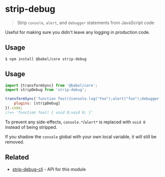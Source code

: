 # strip-debug

> Strip `console`, `alert`, and `debugger` statements from JavaScript code

Useful for making sure you didn't leave any logging in production code.

## Usage

```
$ npm install @babel/core strip-debug
```

## Usage

```js
import {transformSync} from '@babel/core';
import stripDebug from 'strip-debug';

transformSync('function foo(){console.log("foo");alert("foo");debugger;}', {
	plugins: [stripDebug]
}).code;
//=> 'function foo() { void 0;void 0; }'
```

To prevent any side-effects, `console.*`/`alert*` is replaced with `void 0` instead of being stripped.

If you shadow the `console` global with your own local variable, it will still be removed.

## Related

- [strip-debug-cli](https://github.com/sindresorhus/strip-debug-cli) - API for this module
